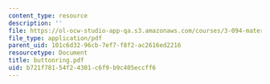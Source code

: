 ```yaml
---
content_type: resource
description: ''
file: https://ol-ocw-studio-app-qa.s3.amazonaws.com/courses/3-094-materials-in-human-experience-spring-2004/b721f78154f24301c6f9b9c405eccff6_buttonring.pdf
file_type: application/pdf
parent_uid: 101c6d32-96cb-7ef7-f8f2-ac2616ed2216
resourcetype: Document
title: buttonring.pdf
uid: b721f781-54f2-4301-c6f9-b9c405eccff6
---
```

